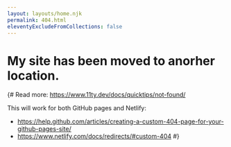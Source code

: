 ```yaml
---
layout: layouts/home.njk
permalink: 404.html
eleventyExcludeFromCollections: false
---
```

# My site has been moved to anorher location. 


<p id="root"></p>

{#
Read more: https://www.11ty.dev/docs/quicktips/not-found/

This will work for both GitHub pages and Netlify:

* https://help.github.com/articles/creating-a-custom-404-page-for-your-github-pages-site/
* https://www.netlify.com/docs/redirects/#custom-404
#}

<script> 
const oldserver = "https://yakikim.github.io/";
const newserver = "https://yakis.netlify.app/";
const postfound =  window.location.href.match("posts/");
const daffound =  window.location.href.match("dafyomi/");
const notefound =  window.location.href.match("notes/");
if (postfound) { 
  document.getElementById("root").innerHTML = "you can find the requested page <u><a href=" + window.location.href.replace(oldserver + "posts/", newserver) + ">  here </a></u>" ;
  }
if (daffound) { 
  document.getElementById("root").innerHTML = "you can find the requested page <u><a href=" + window.location.href.replace(oldserver + "dafyomi/", newserver) + ">  here </a></u>" ;
  }
if (notefound) { 
  document.getElementById("root").innerHTML = "you can find the requested page <u><a href=" + window.location.href.replace(oldserver + "notes/", newserver) + ">  here </a></u>" ;
  }
 /* /([\.]+[com]+|[\.]+[io]+)([\/]+\S+)/ */ 
</script>
